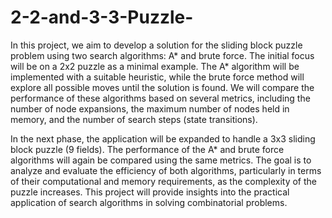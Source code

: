# 2-2-and-3-3-Puzzle-
In this project, we aim to develop a solution for the sliding block puzzle problem using two search algorithms: A* and brute force. The initial focus will be on a 2x2 puzzle as a minimal example. The A* algorithm will be implemented with a suitable heuristic, while the brute force method will explore all possible moves until the solution is found. We will compare the performance of these algorithms based on several metrics, including the number of node expansions, the maximum number of nodes held in memory, and the number of search steps (state transitions).

In the next phase, the application will be expanded to handle a 3x3 sliding block puzzle (9 fields). The performance of the A* and brute force algorithms will again be compared using the same metrics. The goal is to analyze and evaluate the efficiency of both algorithms, particularly in terms of their computational and memory requirements, as the complexity of the puzzle increases. This project will provide insights into the practical application of search algorithms in solving combinatorial problems.
